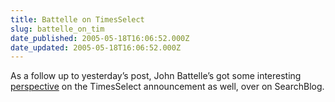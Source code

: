 ```yaml
---
title: Battelle on TimesSelect
slug: battelle_on_tim
date_published: 2005-05-18T16:06:52.000Z
date_updated: 2005-05-18T16:06:52.000Z
---
```


As a follow up to yesterday’s post, John Battelle’s got some interesting [perspective](http://battellemedia.com/archives/001537.php) on the TimesSelect announcement as well, over on SearchBlog.
